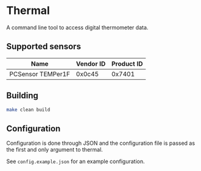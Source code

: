 Thermal
=======
A command line tool to access digital thermometer data.


Supported sensors
-----------------
Name | Vendor ID | Product ID
---- | --------- | ----------
PCSensor TEMPer1F | 0x0c45 | 0x7401


Building
--------
```bash
make clean build
```


Configuration
-------------
Configuration is done through JSON and the configuration
file is passed as the first and only argument to thermal.

See `config.example.json` for an example configuration.
